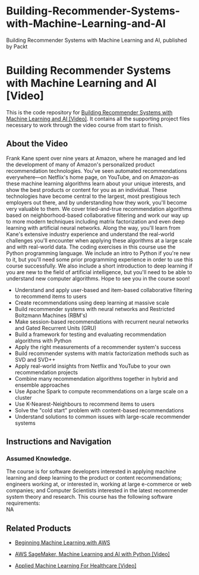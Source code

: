 # Building-Recommender-Systems-with-Machine-Learning-and-AI
Building Recommender Systems with Machine Learning and AI, published by Packt
# Building Recommender Systems with Machine Learning and AI [Video]
This is the code repository for [Building Recommender Systems with Machine Learning and AI [Video]](https://www.packtpub.com/application-development/building-recommender-systems-machine-learning-and-ai-video). It contains all the supporting project files necessary to work through the video course from start to finish.
## About the Video 
Frank Kane spent over nine years at Amazon, where he managed and led the development of many of Amazon's personalized product recommendation technologies. You've seen automated recommendations everywhere—on Netflix's home page, on YouTube, and on Amazon–as these machine learning algorithms learn about your unique interests, and show the best products or content for you as an individual. These technologies have become central to the largest, most prestigious tech employers out there, and by understanding how they work, you'll become very valuable to them. We cover tried-and-true recommendation algorithms based on neighborhood-based collaborative filtering and work our way up to more modern techniques including matrix factorization and even deep learning with artificial neural networks. Along the way, you'll learn from Kane's extensive industry experience and understand the real-world challenges you'll encounter when applying these algorithms at a large scale and with real-world data. The coding exercises in this course use the Python programming language. We include an intro to Python if you're new to it, but you'll need some prior programming experience in order to use this course successfully. We also include a short introduction to deep learning if you are new to the field of artificial intelligence, but you'll need to be able to understand new computer algorithms. Hope to see you in the course soon!
<DIV class=book-info-will-learn-text>
<UL>
<LI>Understand and apply user-based and item-based collaborative filtering to recommend items to users
<LI>Create recommendations using deep learning at massive scale
<LI>Build recommender systems with neural networks and Restricted Boltzmann Machines (RBM's)
<LI>Make session-based recommendations with recurrent neural networks and Gated Recurrent Units (GRU)
<LI>Build a framework for testing and evaluating recommendation algorithms with Python
<LI>Apply the right measurements of a recommender system's success
<LI>Build recommender systems with matrix factorization methods such as SVD and SVD++
<LI>Apply real-world insights from Netflix and YouTube to your own recommendation projects
<LI>Combine many recommendation algorithms together in hybrid and ensemble approaches
<LI>Use Apache Spark to compute recommendations on a large scale on a cluster
<LI>Use K-Nearest-Neighbours to recommend items to users
<LI>Solve the "cold start" problem with content-based recommendations
<LI>Understand solutions to common issues with large-scale recommender systems</LI></UL></DIV>

## Instructions and Navigation
### Assumed Knowledge.
The course is for software developers interested in applying machine learning and deep learning to the product or content recommendations; engineers working at, or interested in, working at large e-commerce or web companies; and Computer Scientists interested in the latest recommender system theory and research.
This course has the following software requirements:<br/>
NA

## Related Products
* [Beginning Machine Learning with AWS](https://www.packtpub.com/big-data-and-business-intelligence/beginning-machine-learning-aws)

* [AWS SageMaker, Machine Learning and AI with Python [Video]](https://www.packtpub.com/virtualization-and-cloud/aws-machine-learning-ai-and-sagemaker-python-video)

* [Applied Machine Learning For Healthcare [Video]](https://www.packtpub.com/application-development/applied-machine-learning-healthcare-video)
